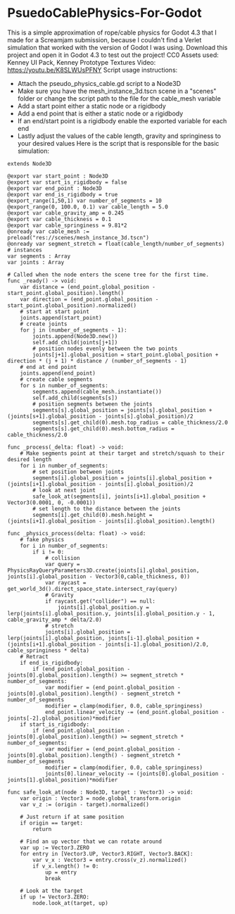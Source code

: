 # PsuedoCablePhysics-For-Godot
This is a simple approximation of rope/cable physics for Godot 4.3 that I made for a Screamjam submission, because I couldn't find a Verlet simulation that worked with the version of Godot I was using.
Download this project and open it in Godot 4.3 to test out the project!
CC0 Assets used: Kenney UI Pack, Kenney Prototype Textures
Video: https://youtu.be/K8SLWUsPFNY
Script usage instructions:
- Attach the pseudo_physics_cable.gd script to a Node3D
- Make sure you have the mesh_instance_3d.tscn scene in a "scenes" folder or change the script path to the file for the cable_mesh variable
- Add a start point either a static node or a rigidbody
- Add a end point that is either a static node or a rigidbody
- If an end/start point is a rigidbody enable the exported variable for each end
- Lastly adjust the values of the cable length, gravity and springiness to your desired values
Here is the script that is responsible for the basic simulation:
```GDscript
extends Node3D

@export var start_point : Node3D
@export var start_is_rigidbody = false
@export var end_point : Node3D
@export var end_is_rigidbody = true
@export_range(1,50,1) var number_of_segments = 10
@export_range(0, 100.0, 0.1) var cable_length = 5.0
@export var cable_gravity_amp = 0.245
@export var cable_thickness = 0.1
@export var cable_springiness = 9.81*2
@onready var cable_mesh := preload("res://scenes/mesh_instance_3d.tscn")
@onready var segment_stretch = float(cable_length/number_of_segments)
# instances
var segments : Array
var joints : Array

# Called when the node enters the scene tree for the first time.
func _ready() -> void:
	var distance = (end_point.global_position - start_point.global_position).length()
	var direction = (end_point.global_position - start_point.global_position).normalized()
	# start at start point
	joints.append(start_point)
	# create joints
	for j in (number_of_segments - 1):
		joints.append(Node3D.new())
		self.add_child(joints[j+1])
		# position nodes evenly between the two points
		joints[j+1].global_position = start_point.global_position + direction * (j + 1) * distance / (number_of_segments - 1)
	# end at end point
	joints.append(end_point)
	# create cable segments
	for s in number_of_segments:
		segments.append(cable_mesh.instantiate())
		self.add_child(segments[s])
		# position segments between the joints
		segments[s].global_position = joints[s].global_position + (joints[s+1].global_position - joints[s].global_position)/2
		segments[s].get_child(0).mesh.top_radius = cable_thickness/2.0
		segments[s].get_child(0).mesh.bottom_radius = cable_thickness/2.0

func _process(_delta: float) -> void:
	# Make segments point at their target and stretch/squash to their desired length
	for i in number_of_segments:
		# set position between joints
		segments[i].global_position = joints[i].global_position + (joints[i+1].global_position - joints[i].global_position)/2
		# look at next joint
		safe_look_at(segments[i], joints[i+1].global_position + Vector3(0.0001, 0, -0.0001))
		# set length to the distance between the joints
		segments[i].get_child(0).mesh.height = (joints[i+1].global_position - joints[i].global_position).length()

func _physics_process(delta: float) -> void:
	# fake physics
	for i in number_of_segments:
		if i != 0:
			# collision
			var query = PhysicsRayQueryParameters3D.create(joints[i].global_position, joints[i].global_position - Vector3(0,cable_thickness, 0))
			var raycast = get_world_3d().direct_space_state.intersect_ray(query)
			# Gravity
			if raycast.get("collider") == null:
				joints[i].global_position.y = lerp(joints[i].global_position.y, joints[i].global_position.y - 1, cable_gravity_amp * delta/2.0)
			# stretch
			joints[i].global_position = lerp(joints[i].global_position, joints[i-1].global_position + (joints[i+1].global_position - joints[i-1].global_position)/2.0, cable_springiness * delta)
	# Retract
	if end_is_rigidbody:
		if (end_point.global_position - joints[0].global_position).length() >= segment_stretch * number_of_segments:
			var modifier = (end_point.global_position - joints[0].global_position).length() - segment_stretch * number_of_segments
			modifier = clamp(modifier, 0.0, cable_springiness)
			end_point.linear_velocity -= (end_point.global_position - joints[-2].global_position)*modifier
	if start_is_rigidbody:
		if (end_point.global_position - joints[0].global_position).length() >= segment_stretch * number_of_segments:
			var modifier = (end_point.global_position - joints[0].global_position).length() - segment_stretch * number_of_segments
			modifier = clamp(modifier, 0.0, cable_springiness)
			joints[0].linear_velocity -= (joints[0].global_position - joints[1].global_position)*modifier

func safe_look_at(node : Node3D, target : Vector3) -> void:
	var origin : Vector3 = node.global_transform.origin
	var v_z := (origin - target).normalized()

	# Just return if at same position
	if origin == target:
		return

	# Find an up vector that we can rotate around
	var up := Vector3.ZERO
	for entry in [Vector3.UP, Vector3.RIGHT, Vector3.BACK]:
		var v_x : Vector3 = entry.cross(v_z).normalized()
		if v_x.length() != 0:
			up = entry
			break

	# Look at the target
	if up != Vector3.ZERO:
		node.look_at(target, up)

```
